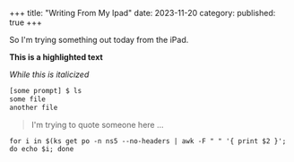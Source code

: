 +++
title: "Writing From My Ipad"
date: 2023-11-20
category: 
published: true
+++

So I'm trying something out today from the iPad.

**This is a highlighted text**

_While this is italicized_

```bash
[some prompt] $ ls
some file
another file
```

> I'm trying to quote someone here ...

`for i in $(ks get po -n ns5 --no-headers | awk -F " " '{ print $2 }'; do echo $i; done`